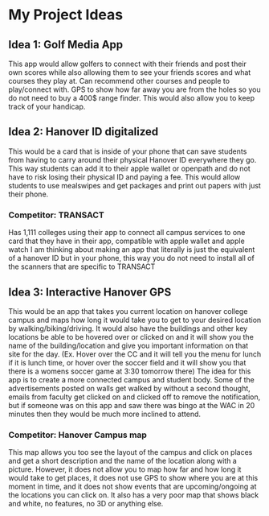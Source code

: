 # My Project Ideas

## Idea 1: Golf Media App
 This app would allow golfers to connect with their friends and post their own scores while also allowing them to see your friends scores and what courses they play at. 
 Can recommend other courses and people to play/connect with.
 GPS to show how far away you are from the holes so you do not need to buy a 400$ range finder.
 This would also allow you to keep track of your handicap.

## Idea 2: Hanover ID digitalized
 This would be a card that is inside of your phone that can save students from having to carry around their physical Hanover ID everywhere they go.
 This way students can add it to their apple wallet or openpath and do not have to risk losing their physical ID and paying a fee.
 This would allow students to use mealswipes and get packages and print out papers with just their phone.
### Competitor: TRANSACT 
Has 1,111 colleges using their app to connect all campus services to one card that they have in their app, compatible with apple wallet and apple watch
I am thinking about making an app that literally is just the equivalent of a hanover ID but in your phone, this way you do not need to install all of the scanners that are specific to TRANSACT

## Idea 3: Interactive Hanover GPS 
This would be an app that takes you current location on hanover college campus and maps how long it would take you to get to your desired location by walking/biking/driving.
It would also have the buildings and other key locations be able to be hovered over or clicked on and it will show you the name of the building/location and give you important information on that site for the day. (Ex. Hover over the CC and it will tell you the menu for lunch if it is lunch time, or hover over the soccer field and it will show you that there is a womens soccer game at 3:30 tomorrow there)
The idea for this app is to create a more connected campus and student body. Some of the advertisements posted on walls get walked by without a second thought, emails from faculty get clicked on and clicked off to remove the notification, but if someone was on this app and saw there was bingo at the WAC in 20 minutes then they would be much more inclined to attend.
### Competitor: Hanover Campus map
This map allows you too see the layout of the campus and click on places and get a short description and the name of the location along with a picture. However, it does not allow you to map how far and how long it would take to get places, it does not use GPS to show where you are at this moment in time, and it does not show events that are upcoming/ongoing at the locations you can click on. It also has a very poor map that shows black and white, no features, no 3D or anything else.
